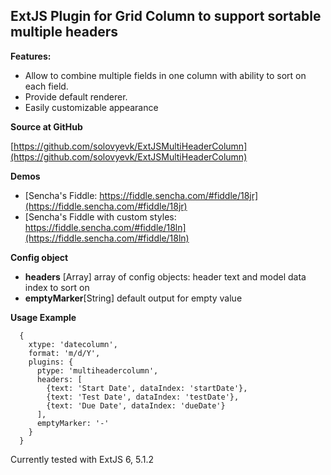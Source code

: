 
ExtJS Plugin for Grid Column to support sortable multiple headers
-----------------------------------------------------------------

**Features:**

* Allow to combine multiple fields in one column with ability to sort on each field.
* Provide default renderer.
* Easily customizable appearance

**Source at GitHub**

[https://github.com/solovyevk/ExtJSMultiHeaderColumn](https://github.com/solovyevk/ExtJSMultiHeaderColumn)



**Demos**

* [Sencha's Fiddle: https://fiddle.sencha.com/#fiddle/18jr](https://fiddle.sencha.com/#fiddle/18jr)
* [Sencha's Fiddle with custom styles: https://fiddle.sencha.com/#fiddle/18ln](https://fiddle.sencha.com/#fiddle/18ln)


**Config object**

* **headers** [Array] array of config objects: header text and model data index to sort on
* **emptyMarker**[String] default output for empty value

**Usage Example**

      {
        xtype: 'datecolumn',
        format: 'm/d/Y',
        plugins: {
          ptype: 'multiheadercolumn',
          headers: [
            {text: 'Start Date', dataIndex: 'startDate'},
            {text: 'Test Date', dataIndex: 'testDate'},
            {text: 'Due Date', dataIndex: 'dueDate'}
          ],
          emptyMarker: '-'
        }
      }

Currently tested with ExtJS 6, 5.1.2



